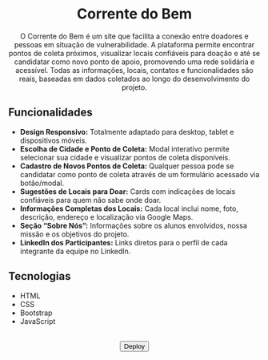 <div align="center">
  <h1>Corrente do Bem</h1>
  <p>O Corrente do Bem é um site que facilita a conexão entre doadores e pessoas em situação de vulnerabilidade. A plataforma permite encontrar pontos de coleta próximos, visualizar locais confiáveis para doação e até se candidatar como novo ponto de apoio, promovendo uma rede solidária e acessível. Todas as informações, locais, contatos e funcionalidades são reais, baseadas em dados coletados ao longo do desenvolvimento do projeto.</p>
</div>


## Funcionalidades
- **Design Responsivo:** Totalmente adaptado para desktop, tablet e dispositivos móveis.
- **Escolha de Cidade e Ponto de Coleta:** Modal interativo permite selecionar sua cidade e visualizar pontos de coleta disponíveis.
- **Cadastro de Novos Pontos de Coleta:** Qualquer pessoa pode se candidatar como ponto de coleta através de um formulário acessado via botão/modal.
- **Sugestões de Locais para Doar:** Cards com indicações de locais confiáveis para quem não sabe onde doar.
- **Informações Completas dos Locais:** Cada local inclui nome, foto, descrição, endereço e localização via Google Maps.
- **Seção “Sobre Nós”:** Informações sobre os alunos envolvidos, nossa missão e os objetivos do projeto.
- **LinkedIn dos Participantes:** Links diretos para o perfil de cada integrante da equipe no LinkedIn.

## Tecnologias
- HTML  
- CSS
- Bootstrap
- JavaScript

<div align="center">
  <a href="https://wangeloow.github.io/corrente-do-bem/"><br>
    <button>Deploy</button>
  </a>
</div>
